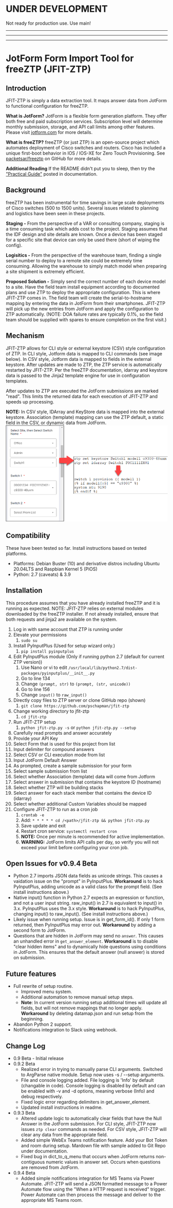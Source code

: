 # UNDER DEVELOPMENT
Not ready for production use.  Use main!

---

---

---

# JotForm Form Import Tool for freeZTP (JFIT-ZTP)
## Introduction
JFIT-ZTP is simply a data extraction tool.  It maps answer data from JotForm to functional configuration for freeZTP.

**What is JotForm?** JotForm is a flexible form generation platform.  They offer both free and paid subscription services.  Subscription level will determine  monthly submission, storage, and API call limits among other features.  Please visit [jotform.com](https://www.jotform.com) for more details.

**What is freeZTP?** freeZTP (or just ZTP) is an open-source project which automates deployment of Cisco switches and routers. Cisco has included a unique first-boot behavior in IOS / IOS-XE for Zero Touch Provisioning.  See [packetsar/freeztp](https://github.com/PackeTsar/freeztp) on GitHub for more details.

**Additional Reading** If the README didn't put you to sleep, then try the ["Practical Guide"](documentation/practical_stack_guide.md) posted in documentation.

## Background
freeZTP has been instrumental for time savings in large scale deployments of Cisco switches (500 to 1500 units).  Several issues related to planning and logistics have been seen in these projects.

**Staging -** From the perspective of a VAR or consulting company, staging is a time consuming task which adds cost to the project. Staging assumes that the IDF design and site details are known.  Once a device has been staged for a specific site that device can only be used there (short of wiping the config).

**Logisitics -** From the perspective of the warehouse team, finding a single serial number to deploy to a remote site could be extremely time consuming.  Allowing the warehouse to simply match model when preparing a site shipment is extremely efficient.

**Proposed Solution -**  Simply send the correct number of each device model to a site.  Have the field team install equipment according to documented plans and use ZTP to deploy the appropriate configuration.  This is where JFIT-ZTP comes in.  The field team will create the serial-to-hostname mapping by entering the data in JotForm from their smartphones.  JFIT-ZTP will pick up the new entries from JotForm and apply the configuration to ZTP automatically. (NOTE: DOA failure rates are typically 0.1%, so the field team should be supplied with spares to ensure completion on the first visit.)

## Mechanism
JFIT-ZTP allows for CLI style or external keystore (CSV) style configuration of ZTP. In CLI style, Jotform data is mapped to CLI commands (see image below).  In CSV style, Jotform data is mapped to fields in the external keystore.  After updates are made to ZTP, the ZTP service is automatically restarted by JFIT-ZTP. Per the freeZTP documentation, idarray and keystore data is passed to the Jinja2 template engine for use in configuration templates.

After updates to ZTP are executed the JotForm submissions are marked "read".  This limits the returned data for each execution of JFIT-ZTP and speeds up processing.

**NOTE:** In CSV style, IDArray and KeyStore data is mapped into the external keystore. Association (template) mapping can use the ZTP default, a static field in the CSV, or dynamic data from JotForm.
![Data Flow](documentation/dataflow.png)

## Compatibility
These have been tested so far.  Install instructions based on tested platforms.
- Platforms: Debian Buster (10) and derivative distros including Ubuntu 20.04LTS and Raspbian Kernel 5 (PiOS)
- Python: 2.7 (caveats) & 3.9


## Installation
This procedure assumes that you have already installed freeZTP and it is running as expected.
NOTE: JFIT-ZTP relies on external modules downloaded by the freeZTP installer. If not already installed, ensure that both requests and jinja2 are available on the system.
1. Log in with same account that ZTP is running under
2. Elevate your permissions
   1. `sudo su`
3. Install PyInputPlus (Used for setup wizard only.)
   1. `pip install pyinputplus`
4. Edit PyInputPlus module (Only if running python 2.7 (default for current ZTP version))
    1.  Use Nano or vi to edit `/usr/local/lib/python2.7/dist-packages/pyinputplus/__init__.py`
    2.  Go to line 134
    3.  Change `(prompt, str)` to `(prompt, (str, unicode))`
    4.  Go to line 156
    5.  Change `input()` to `raw_input()`
5. Directly copy files to ZTP server or clone GitHub repo (shown)
   1. `git clone https://github.com/pschapman/jfit-ztp`
6. Change working directory to jfit-ztp
   1. `cd jfit-ztp`
7. Run JFIT-ZTP setup
   1. `python jfit-ztp.py -s` or `python jfit-ztp.py --setup`
8.  Carefully read prompts and answer accurately
   2. Provide your API Key
   3. Select Form that is used for this project from list
   4. Input delimiter for compound answers
   5. Select CSV or CLI execution mode from list
   6. Input JotForm Default Answer
   7. As prompted, create a sample submission for your form
   8. Select sample submission from list
   9. Select whether Association (template) data will come from Jotform
   10. Select answer in submission that contains the keystore ID (hostname)
   11. Select whether ZTP will be building stacks
   12. Select answer for each stack member that contains the device ID (idarray)
   13. Select whether additional Custom Variables should be mapped
9.  Configure JFIT-ZTP to run as a cron job
    1.  `crontab -e`
    2.  Add: `* * * * * cd /<path>/jfit-ztp && python jfit-ztp.py`
    3.  Save update and exit
    4.  Restart cron service: `systemctl restart cron`
    5.  **NOTE:** Once per minute is recommended for active implementation.
    6.  **WARNING:** JotForm limits API calls per day, so verify you will not exceed your limit before configuring your cron job.

## Open Issues for v0.9.4 Beta
- Python 2.7 imports JSON data fields as unicode strings.  This causes a vaidation issue on the "prompt" in PyInputPlus.  **Workaround** is to hack PyInputPlus, adding unicode as a valid class for the prompt field. (See install instructions above.)
- Native input() function in Python 2.7 expects an expression or function, and not a user input string. raw_input() in 2.7 is equivalent to input() in 3.x.  PyInputPlus uses the 3.x style.  **Workaround** is to hack PyInputPlus, changing input() to raw_input(). (See install instructions above.)
- Likely issue when running setup. Issue is in get_form_id().  If only 1 form returned, then PyInputPlus may error out. **Workaround** by adding a second form to JotForm.
- Questions that are hidden in JotForm may send no `answer`.  This causes an unhandled error in `get_answer_element`. **Workaround** is to disable "clear hidden items" and to dynamically hide questions using conditions in JotForm. This ensures that the default answer (null answer) is stored on submission.

## Future features
- Full rewrite of setup routine.
  - Improved menu system.
  - Additional automation to remove manual setup steps.
  - **Note**: In current version running setup additional times will update all fields, but will not remove mappings that no longer apply.  **Workaround** by deleting datamap.json and run setup from the beginning.
- Abandon Python 2 support.
- Notifications integration to Slack using webhook.

## Change Log
- 0.9 Beta - Initial release
- 0.9.2 Beta
  - Realized error in trying to manually parse CLI arguments.  Switched to ArgParse native module.  Setup now uses -s / --setup arguments.
  - File and console logging added.  File logging is 'Info' by default (changable in code).  Console logging is disabled by default and can be enabled with -v and -d options, meaning verbose (Info) and debug respectively.
  - Fixed logic error regarding delimiters in get_answer_element.
  - Updated install instructions in readme.
- 0.9.3 Beta
  - Altered update logic to automatically clear fields that have the Null Answer in the JotForm submission.  For CLI style, JFIT-ZTP now issues `ztp clear` commands as needed.  For CSV style, JFIT-ZTP will clear any data from the appropriate field.
  - Added simple WebEx Teams notification feature.  Add your Bot Token and room during setup. Mardown file with sample added to Git Repo under documentation.
  - Fixed bug in dict_to_q_menu that occurs when JotForm returns non-contiguous numeric values in answer set.  Occurs when questions are removed from JotForm.
- 0.9.4 Beta
  - Added simple notifications integration for MS Teams via Power Automate. JFIT-ZTP will send a JSON formatted message to a Power Automate flow using the "When a HTTP request is received" trigger.  Power Automate can then process the message and deliver to the appropriate MS Teams room.